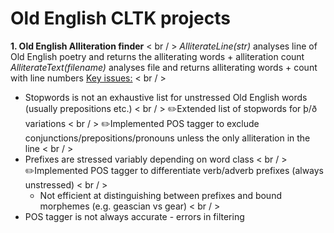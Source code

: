 # Old English CLTK projects

**1. Old English Alliteration finder** < br / >
*AlliterateLine(str)* analyses line of Old English poetry and returns the alliterating words + alliteration count
*AlliterateText(filename)* analyses file and returns alliterating words + count with line numbers
<ins>Key issues:</ins> < br / >
- Stopwords is not an exhaustive list for unstressed Old English words (usually prepositions etc.) < br / >
   ✏️Extended list of stopwords for þ/ð variations < br / >
   ✏️Implemented POS tagger to exclude conjunctions/prepositions/pronouns unless the only alliteration in the line < br / >
- Prefixes are stressed variably depending on word class < br / >
   ✏️Implemented POS tagger to differentiate verb/adverb prefixes (always unstressed) < br / >
    - Not efficient at distinguishing between prefixes and bound morphemes (e.g. geascian vs gear) < br / >
- POS tagger is not always accurate - errors in filtering 
